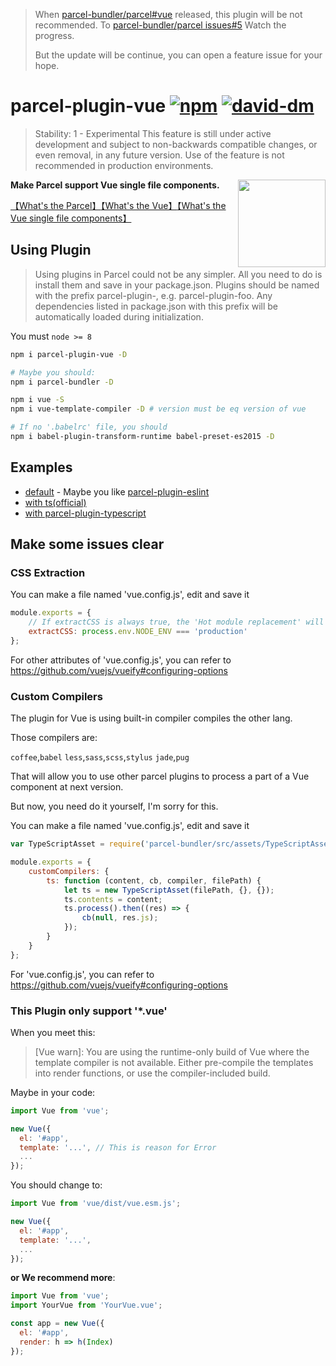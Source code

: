 > When [parcel-bundler/parcel#vue](https://github.com/parcel-bundler/parcel/tree/vue) released, this plugin will be not recommended. To [parcel-bundler/parcel issues#5](https://github.com/parcel-bundler/parcel/issues/5) Watch the progress.
>
> But the update will be continue, you can open a feature issue for your hope.

# parcel-plugin-vue [![npm](https://img.shields.io/npm/v/parcel-plugin-vue.svg)](https://www.npmjs.com/package/parcel-plugin-vue) [![david-dm](https://david-dm.org/BoltDoggy/parcel-plugin-vue.svg)](https://david-dm.org/BoltDoggy/parcel-plugin-vue)

> Stability: 1 - Experimental This feature is still under active development and subject to non-backwards compatible changes, or even removal, in any future version. Use of the feature is not recommended in production environments.

<img src="https://img.souche.com/f2e/b1f71b545619350ff92458bbcfa01056.png" align="right" width="140">

__Make Parcel support Vue single file components.__

[【What's the Parcel】](https://parceljs.org/)[【What's the Vue】](https://vuejs.org/)[【What's the Vue single file components】](https://vuejs.org/v2/guide/single-file-components.html)

## Using Plugin

> Using plugins in Parcel could not be any simpler. All you need to do is install them and save in your package.json. Plugins should be named with the prefix parcel-plugin-, e.g. parcel-plugin-foo. Any dependencies listed in package.json with this prefix will be automatically loaded during initialization.

You must `node >= 8`

```bash
npm i parcel-plugin-vue -D

# Maybe you should:
npm i parcel-bundler -D

npm i vue -S
npm i vue-template-compiler -D # version must be eq version of vue

# If no '.babelrc' file, you should
npm i babel-plugin-transform-runtime babel-preset-es2015 -D
```

## Examples

* [default](https://github.com/lc60005457/parcel-vue-demo) - Maybe you like [parcel-plugin-eslint](https://github.com/lc60005457/parcel-plugin-eslint)
* [with ts(official)](https://github.com/lc60005457/parcel-vue-demo/tree/feature/typescript)
* [with parcel-plugin-typescript](https://github.com/lc60005457/parcel-vue-demo/tree/feature/plugin-typescript)

## Make some issues clear

### CSS Extraction

You can make a file named 'vue.config.js', edit and save it

```js
module.exports = {
    // If extractCSS is always true, the 'Hot module replacement' will not work.
    extractCSS: process.env.NODE_ENV === 'production'
};
```

For other attributes of 'vue.config.js', you can refer to https://github.com/vuejs/vueify#configuring-options

### Custom Compilers

The plugin for Vue is using built-in compiler compiles the other lang.

Those compilers are:

`coffee`,`babel`
`less`,`sass`,`scss`,`stylus`
`jade`,`pug`

That will allow you to use other parcel plugins to process a part of a Vue component at next version.

But now, you need do it yourself, I'm sorry for this.

You can make a file named 'vue.config.js', edit and save it

```js
var TypeScriptAsset = require('parcel-bundler/src/assets/TypeScriptAsset.js');

module.exports = {
    customCompilers: {
        ts: function (content, cb, compiler, filePath) {
            let ts = new TypeScriptAsset(filePath, {}, {});
            ts.contents = content;
            ts.process().then((res) => {
                cb(null, res.js);
            });
        }
    }
};
```

For 'vue.config.js', you can refer to https://github.com/vuejs/vueify#configuring-options

### This Plugin only support '*.vue'

When you meet this:

> [Vue warn]: You are using the runtime-only build of Vue where the template compiler is not available. Either pre-compile the templates into render functions, or use the compiler-included build.

Maybe in your code:

```js
import Vue from 'vue';

new Vue({
  el: '#app',
  template: '...', // This is reason for Error 
  ...
});
```

You should change to:

```js
import Vue from 'vue/dist/vue.esm.js';

new Vue({
  el: '#app',
  template: '...',
  ...
});
```

__or We recommend more__:

```js
import Vue from 'vue';
import YourVue from 'YourVue.vue';

const app = new Vue({
  el: '#app',
  render: h => h(Index)
});
```
